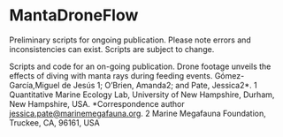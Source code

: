 # MantaDroneFlow
Preliminary scripts for ongoing publication. Please note errors and inconsistencies can exist. Scripts are subject to change.

Scripts and code for an on-going publication.  Drone footage unveils the effects of diving with manta rays during feeding events.  Gómez-García,Miguel  de Jesús 1; O’Brien, Amanda2; and Pate, Jessica2*. 1 Quantitative Marine Ecology Lab, University of New Hampshire, Durham, New Hampshire, USA. *Correspondence author jessica.pate@marinemegafauna.org. 2 Marine Megafauna Foundation, Truckee, CA, 96161, USA
